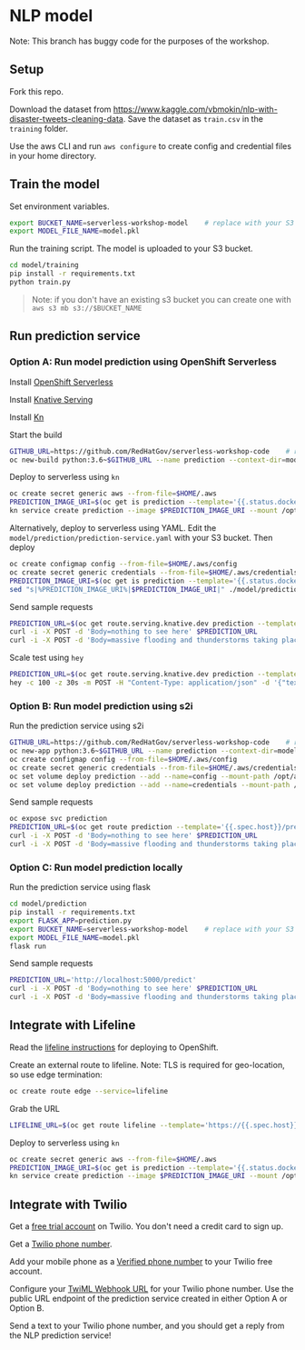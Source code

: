 # NLP model

Note: This branch has buggy code for the purposes of the workshop.

## Setup

Fork this repo.

Download the dataset from https://www.kaggle.com/vbmokin/nlp-with-disaster-tweets-cleaning-data.  Save the dataset as `train.csv` in the `training` folder.

Use the aws CLI and run `aws configure` to create config and credential files in your home directory.

## Train the model

Set environment variables.

```bash
export BUCKET_NAME=serverless-workshop-model    # replace with your S3 bucket
export MODEL_FILE_NAME=model.pkl
```

Run the training script.  The model is uploaded to your S3 bucket.

```bash
cd model/training
pip install -r requirements.txt
python train.py
```

> Note: if you don't have an existing s3 bucket you can create one with `aws s3 mb s3://$BUCKET_NAME`

## Run prediction service

### Option A: Run model prediction using OpenShift Serverless

Install [OpenShift Serverless](https://docs.openshift.com/container-platform/4.5/serverless/installing_serverless/installing-openshift-serverless.html)

Install [Knative Serving](https://docs.openshift.com/container-platform/4.5/serverless/installing_serverless/installing-knative-serving.html#installing-knative-serving)

Install [Kn](https://github.com/knative/client/blob/master/docs/README.md)

Start the build

```bash
GITHUB_URL=https://github.com/RedHatGov/serverless-workshop-code    # replace with your forked repo's url
oc new-build python:3.6~$GITHUB_URL --name prediction --context-dir=model/prediction
```

Deploy to serverless using `kn`

```bash
oc create secret generic aws --from-file=$HOME/.aws
PREDICTION_IMAGE_URI=$(oc get is prediction --template='{{.status.dockerImageRepository}}')
kn service create prediction --image $PREDICTION_IMAGE_URI --mount /opt/app-root/src/.aws=aws --volume aws=sc:aws --env BUCKET_NAME=serverless-workshop-model --env MODEL_FILE_NAME=model.pkl  # replace with your S3 bucket
```

Alternatively, deploy to serverless using YAML.  Edit the `model/prediction/prediction-service.yaml` with your S3 bucket.  Then deploy

```bash
oc create configmap config --from-file=$HOME/.aws/config
oc create secret generic credentials --from-file=$HOME/.aws/credentials
PREDICTION_IMAGE_URI=$(oc get is prediction --template='{{.status.dockerImageRepository}}')
sed "s|%PREDICTION_IMAGE_URI%|$PREDICTION_IMAGE_URI|" ./model/prediction/prediction-service.yaml | oc create -f -
```

Send sample requests

```bash
PREDICTION_URL=$(oc get route.serving.knative.dev prediction --template='{{.status.url}}/predict')
curl -i -X POST -d 'Body=nothing to see here' $PREDICTION_URL
curl -i -X POST -d 'Body=massive flooding and thunderstorms taking place' $PREDICTION_URL
```

Scale test using `hey`

```bash
PREDICTION_URL=$(oc get route.serving.knative.dev prediction --template='{{.status.url}}/predict')
hey -c 100 -z 30s -m POST -H "Content-Type: application/json" -d '{"text": "nothing to see here"}' $PREDICTION_URL
```

### Option B: Run model prediction using s2i

Run the prediction service using s2i

```bash
GITHUB_URL=https://github.com/RedHatGov/serverless-workshop-code    # replace with your forked repo's url
oc new-app python:3.6~$GITHUB_URL --name prediction --context-dir=model/prediction --env BUCKET_NAME=serverless-workshop-model --env MODEL_FILE_NAME=model.pkl  # replace with your S3 bucket
oc create configmap config --from-file=$HOME/.aws/config
oc create secret generic credentials --from-file=$HOME/.aws/credentials
oc set volume deploy prediction --add --name=config --mount-path /opt/app-root/src/.aws/config --sub-path=config --source='{"configMap":{"name":"config"}}'
oc set volume deploy prediction --add --name=credentials --mount-path /opt/app-root/src/.aws/credentials --sub-path=credentials --source='{"secret":{"secretName":"credentials"}}'
```

Send sample requests

```bash
oc expose svc prediction
PREDICTION_URL=$(oc get route prediction --template='{{.spec.host}}/predict')
curl -i -X POST -d 'Body=nothing to see here' $PREDICTION_URL
curl -i -X POST -d 'Body=massive flooding and thunderstorms taking place' $PREDICTION_URL
```

### Option C: Run model prediction locally

Run the prediction service using flask

```bash
cd model/prediction
pip install -r requirements.txt
export FLASK_APP=prediction.py
export BUCKET_NAME=serverless-workshop-model    # replace with your S3 bucket
export MODEL_FILE_NAME=model.pkl
flask run
```

Send sample requests

```bash
PREDICTION_URL='http://localhost:5000/predict'
curl -i -X POST -d 'Body=nothing to see here' $PREDICTION_URL
curl -i -X POST -d 'Body=massive flooding and thunderstorms taking place' $PREDICTION_URL
```

## Integrate with Lifeline

Read the [lifeline instructions](../lifeline/README.md) for deploying to OpenShift.

Create an external route to lifeline.  Note: TLS is required for geo-location, so use edge termination:

```bash
oc create route edge --service=lifeline
```

Grab the URL

```bash
LIFELINE_URL=$(oc get route lifeline --template='https://{{.spec.host}}')
```

Deploy to serverless using `kn`

```bash
oc create secret generic aws --from-file=$HOME/.aws
PREDICTION_IMAGE_URI=$(oc get is prediction --template='{{.status.dockerImageRepository}}')
kn service create prediction --image $PREDICTION_IMAGE_URI --mount /opt/app-root/src/.aws=aws --volume aws=sc:aws --env LIFELINE_URL=$LIFELINE_URL --env BUCKET_NAME=serverless-workshop-model --env MODEL_FILE_NAME=model.pkl  # replace with your S3 bucket
```

## Integrate with Twilio

Get a [free trial account](https://www.twilio.com/referral/SoYU8B) on Twilio.  You don't need a credit card to sign up.

Get a [Twilio phone number](https://www.twilio.com/docs/usage/tutorials/how-to-use-your-free-trial-account#get-your-first-twilio-phone-number).

Add your mobile phone as a [Verified phone number](https://support.twilio.com/hc/en-us/articles/223180048-Adding-a-Verified-Phone-Number-or-Caller-ID-with-Twilio) to your Twilio free account.

Configure your [TwiML Webhook URL](https://www.twilio.com/docs/sms/tutorials/how-to-receive-and-reply-python#configure-your-webhook-url) for your Twilio phone number.  Use the public URL endpoint of the prediction service created in either Option A or Option B.

Send a text to your Twilio phone number, and you should get a reply from the NLP prediction service!
